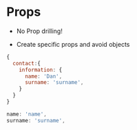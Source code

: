 # Props

- No Prop drilling!


- Create specific props and avoid objects

```javascript
{
  contact:{
    information: {
      name: 'Dan',
      surname: 'surname',
    }
  } 
}
```

```javascript
name: 'name',
surname: 'surname',
  ```
